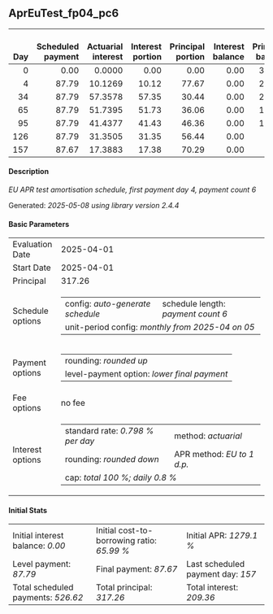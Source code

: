 <h2>AprEuTest_fp04_pc6</h2>
<table>
    <thead style="vertical-align: bottom;">
        <th style="text-align: right;">Day</th>
        <th style="text-align: right;">Scheduled payment</th>
        <th style="text-align: right;">Actuarial interest</th>
        <th style="text-align: right;">Interest portion</th>
        <th style="text-align: right;">Principal portion</th>
        <th style="text-align: right;">Interest balance</th>
        <th style="text-align: right;">Principal balance</th>
        <th style="text-align: right;">Total actuarial interest</th>
        <th style="text-align: right;">Total interest</th>
        <th style="text-align: right;">Total principal</th>
    </thead>
    <tr style="text-align: right;">
        <td class="ci00">0</td>
        <td class="ci01" style="white-space: nowrap;">0.00</td>
        <td class="ci02">0.0000</td>
        <td class="ci03">0.00</td>
        <td class="ci04">0.00</td>
        <td class="ci05">0.00</td>
        <td class="ci06">317.26</td>
        <td class="ci07">0.0000</td>
        <td class="ci08">0.00</td>
        <td class="ci09">0.00</td>
    </tr>
    <tr style="text-align: right;">
        <td class="ci00">4</td>
        <td class="ci01" style="white-space: nowrap;">87.79</td>
        <td class="ci02">10.1269</td>
        <td class="ci03">10.12</td>
        <td class="ci04">77.67</td>
        <td class="ci05">0.00</td>
        <td class="ci06">239.59</td>
        <td class="ci07">10.1269</td>
        <td class="ci08">10.12</td>
        <td class="ci09">77.67</td>
    </tr>
    <tr style="text-align: right;">
        <td class="ci00">34</td>
        <td class="ci01" style="white-space: nowrap;">87.79</td>
        <td class="ci02">57.3578</td>
        <td class="ci03">57.35</td>
        <td class="ci04">30.44</td>
        <td class="ci05">0.00</td>
        <td class="ci06">209.15</td>
        <td class="ci07">67.4848</td>
        <td class="ci08">67.47</td>
        <td class="ci09">108.11</td>
    </tr>
    <tr style="text-align: right;">
        <td class="ci00">65</td>
        <td class="ci01" style="white-space: nowrap;">87.79</td>
        <td class="ci02">51.7395</td>
        <td class="ci03">51.73</td>
        <td class="ci04">36.06</td>
        <td class="ci05">0.00</td>
        <td class="ci06">173.09</td>
        <td class="ci07">119.2243</td>
        <td class="ci08">119.20</td>
        <td class="ci09">144.17</td>
    </tr>
    <tr style="text-align: right;">
        <td class="ci00">95</td>
        <td class="ci01" style="white-space: nowrap;">87.79</td>
        <td class="ci02">41.4377</td>
        <td class="ci03">41.43</td>
        <td class="ci04">46.36</td>
        <td class="ci05">0.00</td>
        <td class="ci06">126.73</td>
        <td class="ci07">160.6621</td>
        <td class="ci08">160.63</td>
        <td class="ci09">190.53</td>
    </tr>
    <tr style="text-align: right;">
        <td class="ci00">126</td>
        <td class="ci01" style="white-space: nowrap;">87.79</td>
        <td class="ci02">31.3505</td>
        <td class="ci03">31.35</td>
        <td class="ci04">56.44</td>
        <td class="ci05">0.00</td>
        <td class="ci06">70.29</td>
        <td class="ci07">192.0125</td>
        <td class="ci08">191.98</td>
        <td class="ci09">246.97</td>
    </tr>
    <tr style="text-align: right;">
        <td class="ci00">157</td>
        <td class="ci01" style="white-space: nowrap;">87.67</td>
        <td class="ci02">17.3883</td>
        <td class="ci03">17.38</td>
        <td class="ci04">70.29</td>
        <td class="ci05">0.00</td>
        <td class="ci06">0.00</td>
        <td class="ci07">209.4009</td>
        <td class="ci08">209.36</td>
        <td class="ci09">317.26</td>
    </tr>
</table>
<h4>Description</h4>
<p><i>EU APR test amortisation schedule, first payment day 4, payment count 6</i></p>
<p>Generated: <i>2025-05-08 using library version 2.4.4</i></p>
<h4>Basic Parameters</h4>
<table>
    <tr>
        <td>Evaluation Date</td>
        <td>2025-04-01</td>
    </tr>
    <tr>
        <td>Start Date</td>
        <td>2025-04-01</td>
    </tr>
    <tr>
        <td>Principal</td>
        <td>317.26</td>
    </tr>
    <tr>
        <td>Schedule options</td>
        <td>
            <table>
                <tr>
                    <td>config: <i>auto-generate schedule</i></td>
                    <td>schedule length: <i><i>payment count</i> 6</i></td>
                </tr>
                <tr>
                    <td colspan="2" style="white-space: nowrap;">unit-period config: <i>monthly from 2025-04 on 05</i></td>
                </tr>
            </table>
        </td>
    </tr>
    <tr>
        <td>Payment options</td>
        <td>
            <table>
                <tr>
                    <td>rounding: <i>rounded up</i></td>
                </tr>
                <tr>
                    <td>level-payment option: <i>lower&nbsp;final&nbsp;payment</i></td>
                </tr>
            </table>
        </td>
    </tr>
    <tr>
        <td>Fee options</td>
        <td>no fee
        </td>
    </tr>
    <tr>
        <td>Interest options</td>
        <td>
            <table>
                <tr>
                    <td>standard rate: <i>0.798 % per day</i></td>
                    <td>method: <i>actuarial</i></td>
                </tr>
                <tr>
                    <td>rounding: <i>rounded down</i></td>
                    <td>APR method: <i>EU to 1 d.p.</i></td>
                </tr>
                <tr>
                    <td colspan="2">cap: <i>total 100 %; daily 0.8 %</td>
                </tr>
            </table>
        </td>
    </tr>
</table>
<h4>Initial Stats</h4>
<table>
    <tr>
        <td>Initial interest balance: <i>0.00</i></td>
        <td>Initial cost-to-borrowing ratio: <i>65.99 %</i></td>
        <td>Initial APR: <i>1279.1 %</i></td>
    </tr>
    <tr>
        <td>Level payment: <i>87.79</i></td>
        <td>Final payment: <i>87.67</i></td>
        <td>Last scheduled payment day: <i>157</i></td>
    </tr>
    <tr>
        <td>Total scheduled payments: <i>526.62</i></td>
        <td>Total principal: <i>317.26</i></td>
        <td>Total interest: <i>209.36</i></td>
    </tr>
</table>